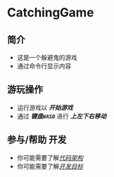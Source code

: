 # CatchingGame

## 简介

- 这是一个躲避鬼的游戏
- 通过命令行显示内容

## 游玩操作

- 运行游戏以 **_开始游戏_** 
- 通过 **_键盘`WASD`_** 进行 __*上左下右移动*__

## 参与/帮助 开发

- 你可能需要了解[_代码架构_](https://github.com/quyansiyuanwang/CatchingGame/blob/main/FileStructure.md#%E4%BB%A3%E7%A0%81%E6%9E%B6%E6%9E%84)
- 你可能需要了解[_开发目标_](https://github.com/quyansiyuanwang/CatchingGame/blob/main/FileStructure.md#%E5%AE%9E%E7%8E%B0%E6%9C%9F%E6%9C%9B)
